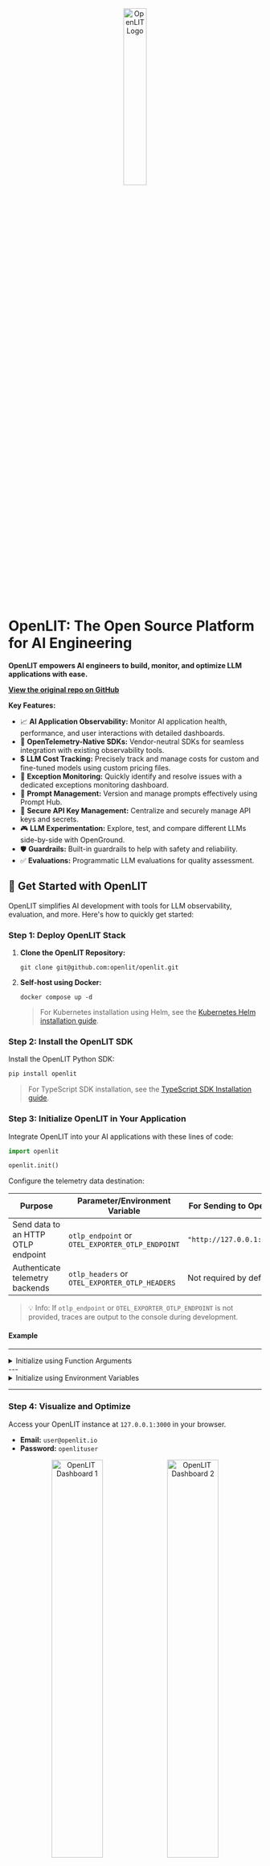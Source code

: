 <div align="center">
<img src="https://github.com/openlit/.github/blob/main/profile/assets/wide-logo-no-bg.png?raw=true" alt="OpenLIT Logo" width="30%">
</div>

# OpenLIT: The Open Source Platform for AI Engineering

**OpenLIT empowers AI engineers to build, monitor, and optimize LLM applications with ease.**  

[**View the original repo on GitHub**](https://github.com/openlit/openlit)

**Key Features:**

*   📈 **AI Application Observability:** Monitor AI application health, performance, and user interactions with detailed dashboards.
*   🔌 **OpenTelemetry-Native SDKs:** Vendor-neutral SDKs for seamless integration with existing observability tools.
*   💲 **LLM Cost Tracking:** Precisely track and manage costs for custom and fine-tuned models using custom pricing files.
*   🐛 **Exception Monitoring:** Quickly identify and resolve issues with a dedicated exceptions monitoring dashboard.
*   💭 **Prompt Management:** Version and manage prompts effectively using Prompt Hub.
*   🔑 **Secure API Key Management:** Centralize and securely manage API keys and secrets.
*   🎮 **LLM Experimentation:** Explore, test, and compare different LLMs side-by-side with OpenGround.
*   🛡️ **Guardrails:** Built-in guardrails to help with safety and reliability.
*   ✅ **Evaluations:** Programmatic LLM evaluations for quality assessment.

## 🚀 Get Started with OpenLIT

OpenLIT simplifies AI development with tools for LLM observability, evaluation, and more. Here's how to quickly get started:

### Step 1: Deploy OpenLIT Stack

1.  **Clone the OpenLIT Repository:**
    ```shell
    git clone git@github.com:openlit/openlit.git
    ```
2.  **Self-host using Docker:**
    ```shell
    docker compose up -d
    ```
    > For Kubernetes installation using Helm, see the [Kubernetes Helm installation guide](https://docs.openlit.io/latest/installation#kubernetes).

### Step 2: Install the OpenLIT SDK

Install the OpenLIT Python SDK:

```bash
pip install openlit
```

>  For TypeScript SDK installation, see the [TypeScript SDK Installation guide](https://github.com/openlit/openlit/tree/main/sdk/typescript#-installation).

### Step 3: Initialize OpenLIT in Your Application

Integrate OpenLIT into your AI applications with these lines of code:

```python
import openlit

openlit.init()
```

Configure the telemetry data destination:

| Purpose                            | Parameter/Environment Variable                   | For Sending to OpenLIT    |
| ---------------------------------- | ------------------------------------------------ | ------------------------- |
| Send data to an HTTP OTLP endpoint | `otlp_endpoint` or `OTEL_EXPORTER_OTLP_ENDPOINT` | `"http://127.0.0.1:4318"` |
| Authenticate telemetry backends    | `otlp_headers` or `OTEL_EXPORTER_OTLP_HEADERS`   | Not required by default   |

> 💡 Info: If `otlp_endpoint` or `OTEL_EXPORTER_OTLP_ENDPOINT` is not provided, traces are output to the console during development.

#### Example

---

<details>
  <summary>Initialize using Function Arguments</summary>

  ```python
  import openlit

  openlit.init(
    otlp_endpoint="http://127.0.0.1:4318", 
  )
  ```
</details>
---

<details>
  <summary>Initialize using Environment Variables</summary>

  ```python
  import openlit

  openlit.init()
  ```

  Set your OTLP endpoint:

  ```env
  export OTEL_EXPORTER_OTLP_ENDPOINT = "http://127.0.0.1:4318"
  ```
</details>

---

### Step 4: Visualize and Optimize

Access your OpenLIT instance at `127.0.0.1:3000` in your browser.

*   **Email:** `user@openlit.io`
*   **Password:** `openlituser`

<div align="center">
<img src="https://github.com/openlit/.github/blob/main/profile/assets/openlit-client-1.png?raw=true" alt="OpenLIT Dashboard 1" width="45%">
<img src="https://github.com/openlit/.github/blob/main/profile/assets/openlit-client-2.png?raw=true" alt="OpenLIT Dashboard 2" width="45%">
</div>

## 🛣️ Roadmap

Stay up-to-date on the latest features and enhancements:

| Feature                                                                                                                           | Status        |
| --------------------------------------------------------------------------------------------------------------------------------- | ------------- |
| [OpenTelemetry-native Observability SDK for Tracing and Metrics](https://github.com/openlit/openlit/tree/text-upgrade/sdk/python) | ✅ Completed   |
| [OpenTelemetry-native GPU Monitoring](https://docs.openlit.io/latest/features/gpu)                                                | ✅ Completed   |
| [Exceptions and Error Monitoring](https://docs.openlit.io/latest/features/exceptions)                                             | ✅ Completed   |
| [Prompt Hub for Managing and Versioning Prompts](https://docs.openlit.io/latest/features/prompt-hub)                              | ✅ Completed   |
| [OpenGround for Testing and Comparing LLMs](https://docs.openlit.io/latest/features/openground)                                   | ✅ Completed   |
| [Vault for Central Management of LLM API Keys and Secrets](https://docs.openlit.io/latest/features/vault)                         | ✅ Completed   |
| [Cost Tracking for Custom Models](https://docs.openlit.io/latest/features/pricing)                                                | ✅ Completed   |
| [Real-Time Guardrails Implementation](https://docs.openlit.io/latest/features/guardrails)                                         | ✅ Completed   |
| [Programmatic Evaluation for LLM Response](https://docs.openlit.io/latest/features/evaluations)                                   | ✅ Completed   |
| [Auto-Evaluation Metrics Based on Usage](https://github.com/openlit/openlit/issues/470)                                           | 🔜 Coming Soon |
| [Human Feedback for LLM Events](https://github.com/openlit/openlit/issues/471)                                                    | 🔜 Coming Soon |
| [Dataset Generation Based on LLM Events](https://github.com/openlit/openlit/issues/472)                                           | 🔜 Coming Soon |
| [Search over Traces]()                                                                                                            | 🔜 Coming Soon |

## 🌱 Contribute

We welcome contributions!  See our [Contribution guide](./CONTRIBUTING.md) to get started.  Join our [Slack](https://join.slack.com/t/openlit/shared_invite/zt-2etnfttwg-TjP_7BZXfYg84oAukY8QRQ) or [Discord](https://discord.gg/rjvTm6zd) community.

[![OpenLIT - One click observability, evals for LLMs & GPUs | Product Hunt](https://api.producthunt.com/widgets/embed-image/v1/featured.svg?post_id=460690&theme=light)](https://www.producthunt.com/posts/openlit?embed=true&utm_source=badge-featured&utm_medium=badge&utm_souce=badge-openlit)
<a href="https://fazier.com/launches/openlit-2" target="_blank" rel="noopener noreferrer"><img src="https://fazier.com/api/v1/public/badges/embed_image.svg?launch_id=779&badge_type=daily" width="270" alt="Example Image" class="d-inline-block mt-3 p-3 rounded img-fluid" /></a>

## 💚 Community & Support

*   🌟 Star us on [GitHub](https://github.com/openlit/openlit/).
*   💬 Join our [Slack](https://join.slack.com/t/openlit/shared_invite/zt-2etnfttwg-TjP_7BZXfYg84oAukY8QRQ) or [Discord](https://discord.gg/CQnXwNT3) community for support.
*   🐞 Report bugs on [GitHub Issues](https://github.com/openlit/openlit/issues).
*   𝕏 Follow us on [X](https://twitter.com/openlit_io).

## License

OpenLIT is available under the [Apache-2.0 license](LICENSE).

## 🙇‍♂️ Acknowledgments

<p>This project is proudly supported by:</p>
<p>
  <a href="https://www.digitalocean.com/">
    <img src="https://opensource.nyc3.cdn.digitaloceanspaces.com/attribution/assets/SVG/DO_Logo_horizontal_blue.svg" width="201px">
  </a>
</p>
```
Key improvements and explanations:

*   **SEO-Optimized Title and Introduction:** The title includes the core keywords (OpenLIT, AI Engineering, LLMs, Observability). The introduction now immediately presents the value proposition and uses the target keywords.
*   **Concise One-Sentence Hook:**  The hook clearly states the benefit of using OpenLIT.
*   **Clear Headings and Structure:**  The document is logically organized with clear headings and subheadings for readability and SEO.
*   **Bulleted Key Features:** The features are presented in an easy-to-scan bulleted list. This is crucial for both user experience and search engine indexing.  Relevant keywords are used within the bullet points.
*   **Action-Oriented "Getting Started" Section:** The "Get Started" section is streamlined, providing step-by-step instructions with code examples.
*   **Links:**  All relevant links (documentation, SDKs, community, social media) are included.  The link to the original repo is prominently featured.
*   **Roadmap:** The roadmap is clear and uses emojis to indicate status.
*   **Community and Support:** Section for community interaction and support.
*   **Concise and Clear Language:** The language is more direct and focused, avoiding unnecessary jargon.
*   **Visuals:** Kept the included visuals.
*   **Removed the Mermaid Diagram:** Removed this, as it is a bit complex and, while useful, doesn't contribute directly to the main goals of the document (SEO, clear explanations). If you have a different visualization of the process, replace it.
*   **Product Hunt & Fazier Badges:** Added these to give a professional touch and promote your work.
*   **Emphasis on Value:**  Highlights the benefits for the user (e.g., "Build, Monitor, and Optimize").